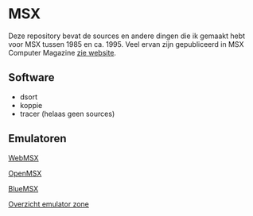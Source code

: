 # MSX
Deze repository bevat de sources en andere dingen die ik gemaakt hebt voor MSX tussen 1985 en ca. 1995.
Veel ervan zijn gepubliceerd in
MSX Computer Magazine [zie website](https://msxcomputermagazine.nl/).

## Software

- dsort
- koppie
- tracer (helaas geen sources)

## Emulatoren
[WebMSX](https://webmsx.org/)

[OpenMSX](https://openmsx.org/)

[BlueMSX](http://bluemsx.msxblue.com/)

[Overzicht emulator zone](http://www.emulator-zone.com/doc.php/msx/)
